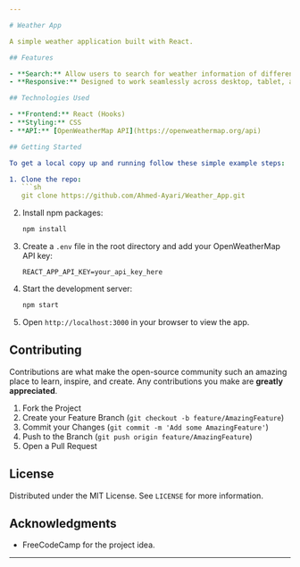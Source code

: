```yaml
---

# Weather App

A simple weather application built with React.

## Features

- **Search:** Allow users to search for weather information of different locations.
- **Responsive:** Designed to work seamlessly across desktop, tablet, and mobile devices.

## Technologies Used

- **Frontend:** React (Hooks)
- **Styling:** CSS
- **API:** [OpenWeatherMap API](https://openweathermap.org/api)

## Getting Started

To get a local copy up and running follow these simple example steps:

1. Clone the repo:
   ```sh
   git clone https://github.com/Ahmed-Ayari/Weather_App.git
   ```
2. Install npm packages:
   ```sh
   npm install
   ```
3. Create a `.env` file in the root directory and add your OpenWeatherMap API key:
   ```plaintext
   REACT_APP_API_KEY=your_api_key_here
   ```
4. Start the development server:
   ```sh
   npm start
   ```
5. Open `http://localhost:3000` in your browser to view the app.

## Contributing

Contributions are what make the open-source community such an amazing place to learn, inspire, and create. Any contributions you make are **greatly appreciated**.

1. Fork the Project
2. Create your Feature Branch (`git checkout -b feature/AmazingFeature`)
3. Commit your Changes (`git commit -m 'Add some AmazingFeature'`)
4. Push to the Branch (`git push origin feature/AmazingFeature`)
5. Open a Pull Request

## License

Distributed under the MIT License. See `LICENSE` for more information.

## Acknowledgments

- FreeCodeCamp for the project idea.

---
```


